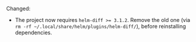 Changed:

* The project now requires `helm-diff >= 3.1.2`. Remove the old one (via `rm -rf ~/.local/share/helm/plugins/helm-diff/`), before reinstalling dependencies.
